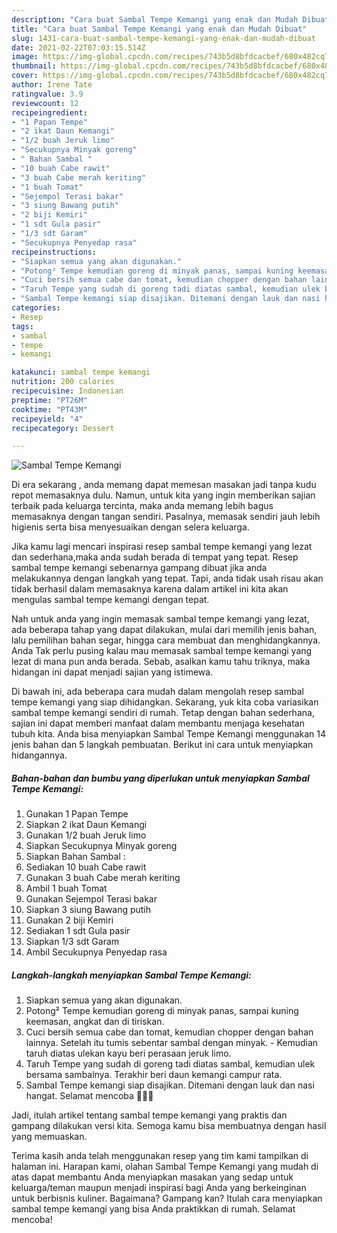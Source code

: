```yaml
---
description: "Cara buat Sambal Tempe Kemangi yang enak dan Mudah Dibuat"
title: "Cara buat Sambal Tempe Kemangi yang enak dan Mudah Dibuat"
slug: 1431-cara-buat-sambal-tempe-kemangi-yang-enak-dan-mudah-dibuat
date: 2021-02-22T07:03:15.514Z
image: https://img-global.cpcdn.com/recipes/743b5d8bfdcacbef/680x482cq70/sambal-tempe-kemangi-foto-resep-utama.jpg
thumbnail: https://img-global.cpcdn.com/recipes/743b5d8bfdcacbef/680x482cq70/sambal-tempe-kemangi-foto-resep-utama.jpg
cover: https://img-global.cpcdn.com/recipes/743b5d8bfdcacbef/680x482cq70/sambal-tempe-kemangi-foto-resep-utama.jpg
author: Irene Tate
ratingvalue: 3.9
reviewcount: 12
recipeingredient:
- "1 Papan Tempe"
- "2 ikat Daun Kemangi"
- "1/2 buah Jeruk limo"
- "Secukupnya Minyak goreng"
- " Bahan Sambal "
- "10 buah Cabe rawit"
- "3 buah Cabe merah keriting"
- "1 buah Tomat"
- "Sejempol Terasi bakar"
- "3 siung Bawang putih"
- "2 biji Kemiri"
- "1 sdt Gula pasir"
- "1/3 sdt Garam"
- "Secukupnya Penyedap rasa"
recipeinstructions:
- "Siapkan semua yang akan digunakan."
- "Potong² Tempe kemudian goreng di minyak panas, sampai kuning keemasan, angkat dan di tiriskan."
- "Cuci bersih semua cabe dan tomat, kemudian chopper dengan bahan lainnya. Setelah itu tumis sebentar sambal dengan minyak.  Kemudian taruh diatas ulekan kayu beri perasaan jeruk limo."
- "Taruh Tempe yang sudah di goreng tadi diatas sambal, kemudian ulek bersama sambalnya. Terakhir beri daun kemangi campur rata."
- "Sambal Tempe kemangi siap disajikan. Ditemani dengan lauk dan nasi hangat. Selamat mencoba 🥰🥰🥰"
categories:
- Resep
tags:
- sambal
- tempe
- kemangi

katakunci: sambal tempe kemangi 
nutrition: 200 calories
recipecuisine: Indonesian
preptime: "PT26M"
cooktime: "PT43M"
recipeyield: "4"
recipecategory: Dessert

---
```



![Sambal Tempe Kemangi](https://img-global.cpcdn.com/recipes/743b5d8bfdcacbef/680x482cq70/sambal-tempe-kemangi-foto-resep-utama.jpg)

Di era  sekarang , anda memang dapat memesan masakan jadi tanpa kudu repot memasaknya dulu. Namun, untuk kita yang ingin memberikan sajian terbaik pada keluarga tercinta, maka anda memang lebih bagus memasaknya dengan tangan sendiri. Pasalnya, memasak sendiri jauh lebih higienis serta bisa menyesuaikan dengan selera keluarga.

Jika kamu lagi mencari inspirasi resep sambal tempe kemangi yang lezat dan sederhana,maka anda sudah berada di tempat yang tepat. Resep sambal tempe kemangi  sebenarnya gampang dibuat jika anda melakukannya dengan langkah yang tepat. Tapi, anda tidak usah risau akan tidak berhasil dalam memasaknya 
karena dalam artikel ini kita akan mengulas sambal tempe kemangi dengan tepat.  



Nah untuk anda yang ingin memasak sambal tempe kemangi yang lezat, ada beberapa tahap yang dapat dilakukan, mulai dari memilih jenis bahan, lalu pemilihan bahan segar, hingga cara membuat dan menghidangkannya. Anda Tak perlu pusing kalau mau memasak sambal tempe kemangi yang lezat di mana pun anda berada. Sebab, asalkan kamu  tahu triknya, maka hidangan ini dapat menjadi sajian yang istimewa.

Di bawah ini, ada beberapa cara mudah dalam mengolah resep sambal tempe kemangi yang siap dihidangkan. Sekarang, yuk kita coba variasikan sambal tempe kemangi sendiri di rumah. Tetap dengan bahan sederhana, sajian ini dapat memberi manfaat dalam membantu menjaga kesehatan tubuh kita. Anda bisa menyiapkan Sambal Tempe Kemangi menggunakan 14 jenis bahan dan 5 langkah pembuatan. Berikut ini cara untuk menyiapkan hidangannya.

<!--inarticleads1-->

##### Bahan-bahan dan bumbu yang diperlukan untuk menyiapkan Sambal Tempe Kemangi:

1. Gunakan 1 Papan Tempe
1. Siapkan 2 ikat Daun Kemangi
1. Gunakan 1/2 buah Jeruk limo
1. Siapkan Secukupnya Minyak goreng
1. Siapkan  Bahan Sambal :
1. Sediakan 10 buah Cabe rawit
1. Gunakan 3 buah Cabe merah keriting
1. Ambil 1 buah Tomat
1. Gunakan Sejempol Terasi bakar
1. Siapkan 3 siung Bawang putih
1. Gunakan 2 biji Kemiri
1. Sediakan 1 sdt Gula pasir
1. Siapkan 1/3 sdt Garam
1. Ambil Secukupnya Penyedap rasa




<!--inarticleads2-->

##### Langkah-langkah menyiapkan Sambal Tempe Kemangi:

1. Siapkan semua yang akan digunakan.
1. Potong² Tempe kemudian goreng di minyak panas, sampai kuning keemasan, angkat dan di tiriskan.
1. Cuci bersih semua cabe dan tomat, kemudian chopper dengan bahan lainnya. Setelah itu tumis sebentar sambal dengan minyak.  - Kemudian taruh diatas ulekan kayu beri perasaan jeruk limo.
1. Taruh Tempe yang sudah di goreng tadi diatas sambal, kemudian ulek bersama sambalnya. Terakhir beri daun kemangi campur rata.
1. Sambal Tempe kemangi siap disajikan. Ditemani dengan lauk dan nasi hangat. Selamat mencoba 🥰🥰🥰




Jadi, itulah artikel tentang  sambal tempe kemangi  yang praktis dan gampang dilakukan versi kita. Semoga kamu bisa membuatnya dengan hasil yang memuaskan. 

Terima kasih anda telah menggunakan resep yang tim kami tampilkan di halaman ini. Harapan kami, olahan  Sambal Tempe Kemangi yang mudah di atas dapat membantu Anda menyiapkan masakan yang sedap untuk keluarga/teman maupun menjadi inspirasi bagi Anda yang berkeinginan untuk berbisnis kuliner. Bagaimana? Gampang kan? Itulah cara menyiapkan sambal tempe kemangi yang bisa Anda praktikkan di rumah. Selamat mencoba!

